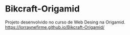 # Bikcraft-Origamid

Projeto desenvolvido no curso de Web Desing na Origamid.
https://lorraynefirme.github.io/Bikcraft-Origamid/
